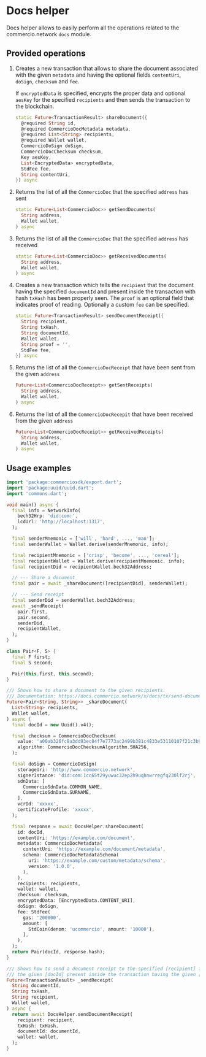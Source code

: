 # Docs helper

Docs helper allows to easily perform all the operations related to the commercio.network `docs` module.

## Provided operations

1. Creates a new transaction that allows to share the document associated with the given `metadata` and having the optional fields `contentUri`, `doSign`, `checksum` and `fee`.

   If `encryptedData` is specified, encrypts the proper data and optional `aesKey` for the specified `recipients` and then sends the transaction to the blockchain.

    ```dart
    static Future<TransactionResult> shareDocument({
      @required String id,
      @required CommercioDocMetadata metadata,
      @required List<String> recipients,
      @required Wallet wallet,
      CommercioDoSign doSign,
      CommercioDocChecksum checksum,
      Key aesKey,
      List<EncryptedData> encryptedData,
      StdFee fee,
      String contentUri,
    }) async
    ```

2. Returns the list of all the `CommercioDoc` that the specified `address` has sent

    ```dart
    static Future<List<CommercioDoc>> getSendDocuments(
      String address,
      Wallet wallet,
    ) async
    ```

3. Returns the list of all the `CommercioDoc` that the specified `address` has received

    ```dart
    static Future<List<CommercioDoc>> getReceivedDocuments(
      String address,
      Wallet wallet,
    ) async
    ```

4. Creates a new transaction which tells the `recipient` that the document having the specified `documentId` and present inside the transaction with hash `txHash` has been properly seen. The `proof` is an optional field that indicates proof of reading. Optionally a custom `fee` can be specified.

    ```dart
    static Future<TransactionResult> sendDocumentReceipt({
      String recipient,
      String txHash,
      String documentId,
      Wallet wallet,
      String proof = '',
      StdFee fee,
    }) async
    ```

5. Returns the list of all the `CommercioDocReceipt` that have been sent from the given `address`

    ```dart
    Future<List<CommercioDocReceipt>> getSentReceipts(
      String address,
      Wallet wallet,
    ) async
    ```

6. Returns the list of all the `CommercioDocRecepit` that have been received from the given `address`

    ```dart
    Future<List<CommercioDocReceipt>> getReceivedReceipts(
      String address,
      Wallet wallet,
    ) async
    ```

## Usage examples

```dart
import 'package:commerciosdk/export.dart';
import 'package:uuid/uuid.dart';
import 'commons.dart';

void main() async {
  final info = NetworkInfo(
    bech32Hrp: 'did:com:',
    lcdUrl: 'http://localhost:1317',
  );

  final senderMnemonic = ['will', 'hard', ..., 'man'];
  final senderWallet = Wallet.derive(senderMnemonic, info);

  final recipientMnemonic = ['crisp', 'become', ..., 'cereal'];
  final recipientWallet = Wallet.derive(recipientMnemonic, info);
  final recipientDid = recipientWallet.bech32Address;

  // --- Share a document
  final pair = await _shareDocument([recipientDid], senderWallet);

  // --- Send receipt
  final senderDid = senderWallet.bech32Address;
  await _sendReceipt(
    pair.first,
    pair.second,
    senderDid,
    recipientWallet,
  );
}

class Pair<F, S> {
  final F first;
  final S second;

  Pair(this.first, this.second);
}

/// Shows how to share a document to the given recipients.
/// Documentation: https://docs.commercio.network/x/docs/tx/send-document.html
Future<Pair<String, String>> _shareDocument(
  List<String> recipients,
  Wallet wallet,
) async {
  final docId = new Uuid().v4();

  final checksum = CommercioDocChecksum(
    value: 'a00ab326fc8a3dd93ec84f7e7773ac2499b381c4833e53110107f21c3b90509c',
    algorithm: CommercioDocChecksumAlgorithm.SHA256,
  );

  final doSign = CommercioDoSign(
    storageUri: 'http://www.commercio.network',
    signerIstance: 'did:com:1cc65t29yuwuc32ep2h9uqhnwrregfq230lf2rj',
    sdnData: [
      CommercioSdnData.COMMON_NAME,
      CommercioSdnData.SURNAME,
    ],
    vcrId: 'xxxxx',
    certificateProfile: 'xxxxx',
  );

  final response = await DocsHelper.shareDocument(
    id: docId,
    contentUri: 'https://example.com/document',
    metadata: CommercioDocMetadata(
      contentUri: 'https://example.com/document/metadata',
      schema: CommercioDocMetadataSchema(
        uri: 'https://example.com/custom/metadata/schema',
        version: '1.0.0',
      ),
    ),
    recipients: recipients,
    wallet: wallet,
    checksum: checksum,
    encryptedData: [EncryptedData.CONTENT_URI],
    doSign: doSign,
    fee: StdFee(
      gas: '200000',
      amount: [
        StdCoin(denom: 'ucommercio', amount: '10000'),
      ],
    ),
  );
  return Pair(docId, response.hash);
}

/// Shows how to send a document receipt to the specified [recipient] for
/// the given [docId] present inside the transaction having the given [txHash].
Future<TransactionResult> _sendReceipt(
  String documentId,
  String txHash,
  String recipient,
  Wallet wallet,
) async {
  return await DocsHelper.sendDocumentReceipt(
    recipient: recipient,
    txHash: txHash,
    documentId: documentId,
    wallet: wallet,
  );
}
```
